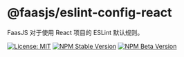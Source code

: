 # @faasjs/eslint-config-react

FaasJS 对于使用 React 项目的 ESLint 默认规则。

[![License: MIT](https://img.shields.io/npm/l/@faasjs/eslint-config-react.svg)](https://github.com/faasjs/faasjs/blob/master/packages/faasjs/eslint-config-react/LICENSE)
[![NPM Stable Version](https://img.shields.io/npm/v/@faasjs/eslint-config-react/stable.svg)](https://www.npmjs.com/package/@faasjs/eslint-config-react)
[![NPM Beta Version](https://img.shields.io/npm/v/@faasjs/eslint-config-react/beta.svg)](https://www.npmjs.com/package/@faasjs/eslint-config-react)
